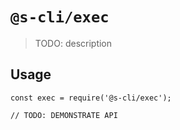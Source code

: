 # `@s-cli/exec`

> TODO: description

## Usage

```
const exec = require('@s-cli/exec');

// TODO: DEMONSTRATE API
```
